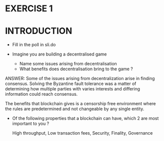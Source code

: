 # EXERCISE 1

# INTRODUCTION

- Fill in the poll in sli.do




- Imagine you are building a decentralised game
    - Name some issues arising from decentralisation
    - What benefits does decentralisation bring to the game ?


ANSWER:
Some of the issues arising from decentralization arise in finding consensus. Solving the Byzantine fault tolerance was a matter of determining how multiple parties with varies interests and differing information could reach consensus. 

The benefits that blockchain gives is a censorship free environment where the rules are predetermined and not changeable by any single entity. 

- Of the following properties that a blockchain can have, which 2 are most important to you ?

    High throughput, 
    Low transaction fees, 
    Security, 
    Finality, 
    Governance